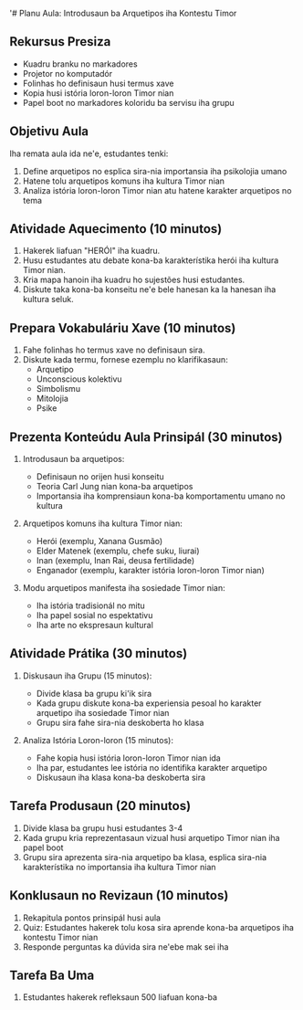 '# Planu Aula: Introdusaun ba Arquetipos iha Kontestu Timor

## Rekursus Presiza

- Kuadru branku no markadores
- Projetor no komputadór
- Folinhas ho definisaun husi termus xave
- Kopia husi istória loron-loron Timor nian
- Papel boot no markadores koloridu ba servisu iha grupu

## Objetivu Aula

Iha remata aula ida ne'e, estudantes tenki:
1. Define arquetipos no esplica sira-nia importansia iha psikolojia umano
2. Hatene tolu arquetipos komuns iha kultura Timor nian
3. Analiza istória loron-loron Timor nian atu hatene karakter arquetipos no tema

## Atividade Aquecimento (10 minutos)

1. Hakerek liafuan "HERÓI" iha kuadru.
2. Husu estudantes atu debate kona-ba karakterístika herói iha kultura Timor nian.
3. Kria mapa hanoin iha kuadru ho sujestões husi estudantes.
4. Diskute taka kona-ba konseitu ne'e bele hanesan ka la hanesan iha kultura seluk.

## Prepara Vokabuláriu Xave (10 minutos)

1. Fahe folinhas ho termus xave no definisaun sira.
2. Diskute kada termu, fornese ezemplu no klarifikasaun:
   - Arquetipo
   - Unconscious kolektivu
   - Simbolismu
   - Mitolojia
   - Psike

## Prezenta Konteúdu Aula Prinsipál (30 minutos)

1. Introdusaun ba arquetipos:
   - Definisaun no orijen husi konseitu
   - Teoria Carl Jung nian kona-ba arquetipos
   - Importansia iha komprensiaun kona-ba komportamentu umano no kultura

2. Arquetipos komuns iha kultura Timor nian:
   - Herói (exemplu, Xanana Gusmão)
   - Elder Matenek (exemplu, chefe suku, liurai)
   - Inan (exemplu, Inan Rai, deusa fertilidade)
   - Enganador (exemplu, karakter istória loron-loron Timor nian)

3. Modu arquetipos manifesta iha sosiedade Timor nian:
   - Iha istória tradisionál no mitu
   - Iha papel sosial no espektativu
   - Iha arte no ekspresaun kultural

## Atividade Prátika (30 minutos)

1. Diskusaun iha Grupu (15 minutos):
   - Divide klasa ba grupu ki'ik sira
   - Kada grupu diskute kona-ba experiensia pesoal ho karakter arquetipo iha sosiedade Timor nian
   - Grupu sira fahe sira-nia deskoberta ho klasa

2. Analiza Istória Loron-loron (15 minutos):
   - Fahe kopia husi istória loron-loron Timor nian ida
   - Iha par, estudantes lee istória no identifika karakter arquetipo
   - Diskusaun iha klasa kona-ba deskoberta sira

## Tarefa Produsaun (20 minutos)

1. Divide klasa ba grupu husi estudantes 3-4
2. Kada grupu kria reprezentasaun vizual husi arquetipo Timor nian iha papel boot
3. Grupu sira aprezenta sira-nia arquetipo ba klasa, esplica sira-nia karakterístika no importansia iha kultura Timor nian

## Konklusaun no Revizaun (10 minutos)

1. Rekapitula pontos prinsipál husi aula
2. Quiz: Estudantes hakerek tolu kosa sira aprende kona-ba arquetipos iha kontestu Timor nian
3. Responde perguntas ka dúvida sira ne'ebe mak sei iha

## Tarefa Ba Uma

1. Estudantes hakerek refleksaun 500 liafuan kona-ba